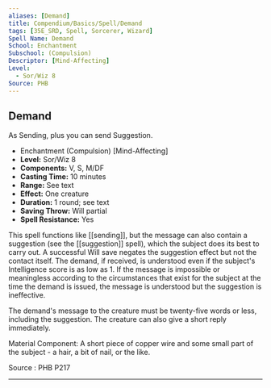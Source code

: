 ```yaml
---
aliases: [Demand]
title: Compendium/Basics/Spell/Demand
tags: [35E_SRD, Spell, Sorcerer, Wizard]
Spell Name: Demand
School: Enchantment
Subschool: (Compulsion)
Descriptor: [Mind-Affecting]
Level:
  - Sor/Wiz 8
Source: PHB
---
```



## Demand

As Sending, plus you can send Suggestion.

*   Enchantment (Compulsion) [Mind-Affecting]
*   **Level:** Sor/Wiz 8
*   **Components:** V, S, M/DF
*   **Casting Time:** 10 minutes
*   **Range:** See text
*   **Effect:** One creature
*   **Duration:** 1 round; see text
*   **Saving Throw:** Will partial
*   **Spell Resistance:** Yes

This spell functions like [[sending]], but the message can also contain a suggestion (see the [[suggestion]] spell), which the subject does its best to carry out. A successful Will save negates the suggestion effect but not the contact itself. The demand, if received, is understood even if the subject's Intelligence score is as low as 1. If the message is impossible or meaningless according to the circumstances that exist for the subject at the time the demand is issued, the message is understood but the suggestion is ineffective.

The demand's message to the creature must be twenty-five words or less, including the suggestion. The creature can also give a short reply immediately.

Material Component: A short piece of copper wire and some small part of the subject - a hair, a bit of nail, or the like.

Source : PHB P217

---
